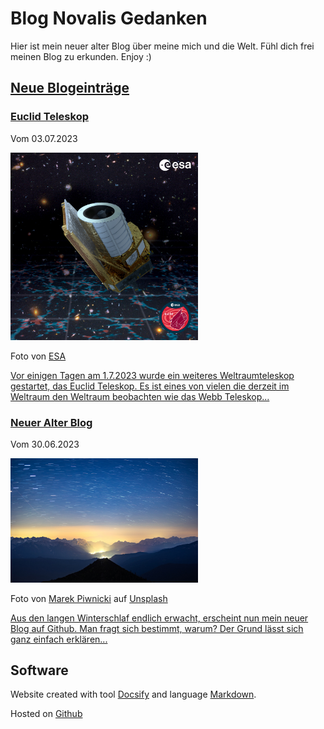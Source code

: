 # Blog Novalis Gedanken

Hier ist mein neuer alter Blog über meine mich und die Welt. Fühl dich frei meinen Blog zu erkunden. Enjoy :)

## [Neue Blogeinträge](Blog.md)

### [Euclid Teleskop](Blog/Euclid_Teleskop.md)
Vom 03.07.2023
<div>
<img width="300" src="./Media/Euclid_Poster.jpg"/>
</div>

Foto von [ESA](https://www.esa.int/Science_Exploration/Space_Science/Euclid/Euclid_wallpapers)
<div>

[Vor einigen Tagen am 1.7.2023 wurde ein weiteres Weltraumteleskop gestartet, das Euclid Teleskop. Es ist eines von vielen die derzeit im Weltraum den Weltraum beobachten wie das Webb Teleskop...](Blog/Euclid_Teleskop.md)



### [Neuer Alter Blog](Blog/Neuer_alter_Blog.md)
Vom 30.06.2023
<div>
<img width="300" src="./Media/marek-piwnicki-epdbc0xRjiI-unsplash.jpg"/>

Foto von <a href="https://unsplash.com/fr/@marekpiwnicki?utm_source=unsplash&utm_medium=referral&utm_content=creditCopyText">Marek Piwnicki</a> auf <a href="https://unsplash.com/de/fotos/der-nachthimmel-mit-sternen-uber-einer-bergkette-epdbc0xRjiI?utm_source=unsplash&utm_medium=referral&utm_content=creditCopyText">Unsplash</a>
</div>

[Aus den langen Winterschlaf endlich erwacht, erscheint nun mein neuer Blog auf Github. Man fragt sich bestimmt, warum? Der Grund lässt sich ganz einfach erklären...](Blog/Neuer_alter_Blog.md)

## Software

Website created with tool [Docsify](https://docsify.js.org/) and language [Markdown](https://markdown.de/).

Hosted on [Github](https://github.com/christiang7/novalisgedanken)